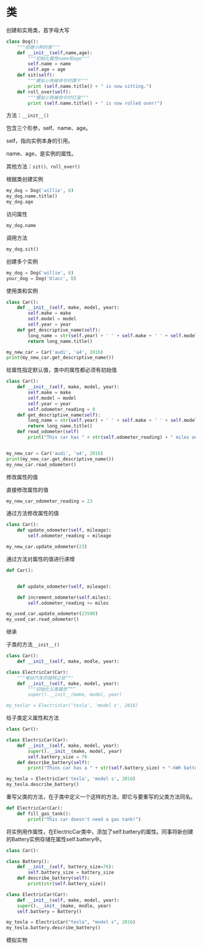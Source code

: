 # 类

创建和实用类，首字母大写

```py
class Dog():
    """创建小狗的类"""
    def __init__(self,name,age):
        """初始化属性name和age"""
        self.name = name
        self.age = age
    def sit(self):
        """模拟小狗被命令时蹲下"""
        print (self.name.title() + " is now sitting.")
    def roll_over(self):
        """模拟小狗被命令时打滚"""
        print (self.name.title() + " is now rolled over!")
```

方法：`__init__()`

包含三个形参，self、name、age。

self，指向实例本身的引用。

name、age，是实例的属性。

其他方法：`sit()、roll_over()`

根据类创建实例

```py
my_dog = Dog('willie', 6)
my_dog.name.title()
my_dog.age
```

访问属性

```py
my_dog.name
```

调用方法

```py
my_dog.sit()
```

创建多个实例

```py
my_dog = Dog('willie', 6)
your_dog = Dog('blacc', 8)
```

使用类和实例

```py
class Car():
    def __init__(self, make, model, year):
        self.make = make
        self.model = model
        self.year = year
    def get_descriptive_name(self):
        long_name = str(self.year) + ' ' + self.make + ' ' + self.model
        return long_name.title()

my_new_car = Car('audi', 'a4', 2016)
print(my_new_car.get_descriptive_name())
```

给属性指定默认值，类中的属性都必须有初始值

```py
class Car():
    def __init__(self, make, model, year):
        self.make = make
        self.model = model
        self.year = year
        self.odometer_reading = 0
    def get_descriptive_name(self):
        long_name = str(self.year) + ' ' + self.make + ' ' + self.model
        return long_name.title()
    def read_odometer(self)
        print("This car has " + str(self.odometer_reading) + " miles on it.")


my_new_car = Car('audi', 'a4', 2016)
print(my_new_car.get_descriptive_name())
my_new_car.read_odometer()
```

修改属性的值

直接修改属性的值

```py
my_new_car_odometer_reading = 23
```

通过方法修改属性的值

```py
class Car():
    def update_odometer(self, mileage):
        self.odometer_reading = mileage

my_new_car.update_odometer(23)
```

通过方法对属性的值进行递增

```py
def Car():


    def update_odometer(self, mileage):

    def increment_odometer(self.miles):
        self.odometer_reading += miles

my_used_car.update_odometer(23500)
my_used_car.read_odometer()
```

继承

子类的方法`__init__()`

```py
class Car():
    def __init__(self, make, modle, year):

class ElectricCar(Car):
    """电动汽车的独特之处"""
    def __init__(self, make, model, year):
        """初始化父类属性”“”
        super().__init__(make, model, year)

my_teslar = ElectricCar('tesla', 'model s', 2016)
```

给子类定义属性和方法

```py
class Car():

class ElectricCar(Car):
    def __init__(self, make, model, year):
        super().__init__(make, model, year)
        self.battery_size = 70
    def describe_battery(self):
        print("Thins car has a " + str(self.battery_size) + "-kWh battery.")

my_tesla = ElectricCar('tesla', 'model s', 2016)
my_tesla.describe_battery()
```

重写父类的方法，在子类中定义一个这样的方法，即它与要重写的父类方法同名。

```py
def ElectricCar(Car):
    def fill_gas_tank():
        print("This car doesn't need a gas tank!")
```

将实例用作属性，在ElectricCar类中，添加了self.battery的属性。同事将新创建的Battery实例存储在属性self.battery中。

```py
class Car():

class Battery():
    def __init__(self, battery_size=70):
        self.battery_size = battery_size
    def describe_battery(self):
        print(str(self.battery_size))

class ElectricCar(Car):
    def __init__(self, make, model, year):
    super().__init__(make, modle, year)
    self.battery = Battery()

my_tesla = ElectricCar("tesla", "model s", 2016)
my_tesla.battery.describe_battery()
```

模拟实物

